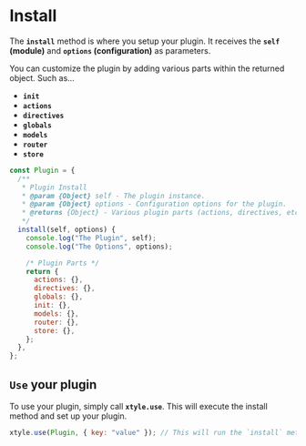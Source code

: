 # Install

The **`install`** method is where you setup your plugin. It receives the **`self` (module)** and **`options` (configuration)** as parameters.

You can customize the plugin by adding various parts within the returned object.
Such as...

- **`init`**
- **`actions`**
- **`directives`**
- **`globals`**
- **`models`**
- **`router`**
- **`store`**

```js
const Plugin = {
  /**
   * Plugin Install
   * @param {Object} self - The plugin instance.
   * @param {Object} options - Configuration options for the plugin.
   * @returns {Object} - Various plugin parts (actions, directives, etc).
   */
  install(self, options) {
    console.log("The Plugin", self);
    console.log("The Options", options);

    /* Plugin Parts */
    return {
      actions: {},
      directives: {},
      globals: {},
      init: {},
      models: {},
      router: {},
      store: {},
    };
  },
};
```

## `Use` your plugin

To use your plugin, simply call **`xtyle.use`**. This will execute the install method and set up your plugin.

```js
xtyle.use(Plugin, { key: "value" }); // This will run the `install` method.
```
